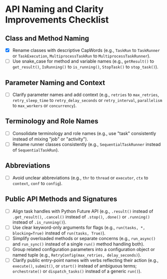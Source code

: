# API Naming and Clarity Improvements Checklist

## Class and Method Naming
- [x] Rename classes with descriptive CapWords (e.g., `TaskRun` to `TaskRunner` or `TaskExecution`, `MultiprocessTaskRun` to `MultiprocessTaskRunner`).
- [ ] Use snake_case for method and variable names (e.g., `getResult()` to `get_result()`, `IsRunning()` to `is_running()`, `StopTask()` to `stop_task()`).

## Parameter Naming and Context
- [ ] Clarify parameter names and add context (e.g., `retries` to `max_retries`, `retry_sleep_time` to `retry_delay_seconds` or `retry_interval`, `parallelism` to `max_workers` or `concurrency`).

## Terminology and Role Names
- [ ] Consolidate terminology and role names (e.g., use "task" consistently instead of mixing "job" or "activity").
- [ ] Rename runner classes consistently (e.g., `SequentialTaskRunner` instead of `SequentialTaskRun`).

## Abbreviations
- [ ] Avoid unclear abbreviations (e.g., `thr` to `thread` or `executor`, `ctx` to `context`, `conf` to `config`).

## Public API Methods and Signatures
- [ ] Align task handles with Python Future API (e.g., `.result()` instead of `.get_result()`, `.cancel()` instead of `.stop()`, `.done()` or `.running()` instead of `.is_running()`).
- [ ] Use clear keyword-only arguments for flags (e.g., `run(tasks, *, blocking=True)` instead of `run(tasks, True)`).
- [ ] Simplify overloaded methods or separate concerns (e.g., `run_async()` and `run_sync()` instead of a single `run()` method handling both).
- [ ] Group related configuration parameters into a configuration object or named tuple (e.g., `RetryConfig(max_retries, delay_seconds)`).
- [ ] Clarify public entry-point names with verbs reflecting their action (e.g., `execute()`, `submit()`, or `start()` instead of ambiguous terms; `orchestrate()` or `dispatch_tasks()` instead of a generic `run()`).
